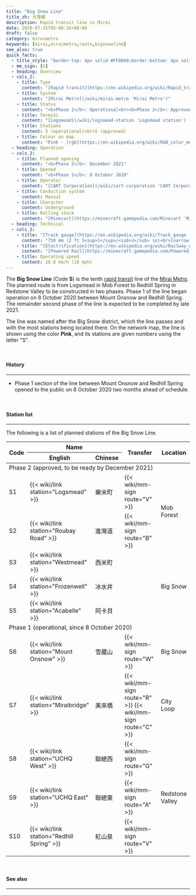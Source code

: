 ```yaml
---
title: "Big Snow Line"
title_zh: 大雪綫
description: Rapid transit line in Mirai
date: 2020-07-31T05:08:26+08:00
draft: false
category: miraimetro
keywords: [mirai,miraimetro,route,bigsnowline]
see_also: true
quick_facts:
  - title_style: "border-top: 4px solid #FF80A9;border-bottom: 4px solid #FF80A9;padding:2px 0;"
  - mm_sign: [S]
  - heading: Overview
  - cols_2:
    - title: Type
      content: "[Rapid transit](https://en.wikipedia.org/wiki/Rapid_transit 'Rapid transit')"
    - title: System
      content: "[Mirai Metro](/wiki/mirai-metro 'Mirai Metro')"
    - title: Status
      content: "<b>Phase 1</b>: Operational<br><b>Phase 2</b>: Approved"
    - title: Termini
      content: "[Logsmead](/wiki/logsmead-station 'Logsmead station') (after December 2021)<br>[Mount Onsnow](/wiki/mount-onsnow-station 'Mount Onsnow station') (until December 2021)<br>[Redhill Spring](/wiki/redhill-spring-station 'Redhill Spring station')"
    - title: Stations
      content: 5 (operational)<br>5 (approved)
    - title: Colour on map
      content: "Pink - [rgb](https://en.wikipedia.org/wiki/RGB_color_model 'RGB color model')(255,128,169)"
  - heading: Operation
  - cols_2:
    - title: Planned opening
      content: "<b>Phase 2</b>: December 2021"
    - title: Opened
      content: "<b>Phase 1</b>: 8 October 2020"
    - title: Operator
      content: "[CART Corporation](/wiki/cart-corporation 'CART Corporation')"
    - title: Conduction system
      content: Manual
    - title: Character
      content: Underground
    - title: Rolling stock
      content: "[Minecart](https://minecraft.gamepedia.com/Minecart 'Minecart')<br>(Pink [Concrete](https://minecraft.gamepedia.com/Concrete 'Concrete'))"
  - heading: Technical
  - cols_2:
    - title: "[Track gauge](https://en.wikipedia.org/wiki/Track_gauge 'Track gauge')"
      content: "750 mm (2 ft ​5<sup>1</sup>/<sub>2</sub> in)<br>[narrow gauge](https://en.wikipedia.org/wiki/Narrow-gauge_railway 'Narrow-gauge railway')"
    - title: "[Electrification](https://en.wikipedia.org/wiki/Railway_electrification_system 'Railway electrification system')"
      content: "[Powered Rail](https://minecraft.gamepedia.com/Powered_Rail 'Powered Rail')"
    - title: Operating speed
      content: 28.8 km/h (18 mph)
---
```


The **Big Snow Line** (Code **S**) is the tenth [rapid transit](https://en.wikipedia.org/wiki/Rapid_transit "Rapid transit") line of the [Mirai Metro](/wiki/mirai-metro "Mirai Metro"). The planned route is from Logsmead in Mob Forest to Redhill Spring in Redstone Valley to be constructed in two phases. Phase 1 of the line began operation on 8 October 2020 between Mount Onsnow and Redhill Spring. The remainder second phase of the line is expected to be completed by late 2021.

The line was named after the Big Snow district, which the line passes and with the most stations being located there. On the network map, the line is shown using the color **<span class="text-bsl">Pink</span>**, and its stations are given numbers using the letter \"S\".

<br>

#### History

---

- Phase 1 section of the line between Mount Onsnow and Redhill Spring opened to the public on 8 October 2020 two months ahead of schedule.

<br>

#### Station list

---

The following is a list of planned stations of the Big Snow Line.

<div class="table-responsive">
  <table class="table table-sm table-bordered table-700 text-center">
    <thead class="bigsnowline">
      <tr>
        <th rowspan="2">Code</th>
        <th colspan="2" class="border-bottom-0">Name</th>
        <th rowspan="2">Transfer</th>
        <th rowspan="2">Location</th>
      </tr>
      <tr>
        <th>English</th>
        <th>Chinese</th>
      </tr>
    </thead>
    <tbody>
      <tr>
        <td colspan="5" class="alert-warning font-weight-bold">
          Phase 2 <span class="small font-italic font-weight-bold">(approved, to be ready by December 2021)</span>
        </td>
      <tr>
      <tr>
        <td>
          <span class="station-code station-code-sm station-code-sl rounded-circle">S1</span>
        </td>
        <td>{{< wiki/link station="Logsmead" >}}</td>
        <td>樂米町</td>
        <td>
          {{< wiki/mm-sign route="V" >}}
        </td>
        <td rowspan="2">Mob Forest</td>
      </tr>
      <tr>
        <td>
          <span class="station-code station-code-sm station-code-sl rounded-circle">S2</span>
        </td>
        <td>{{< wiki/link station="Roubay Road" >}}</td>
        <td>進灣道</td>
        <td>
          {{< wiki/mm-sign route="B" >}}
        </td>
      </tr>
      <tr>
        <td>
          <span class="station-code station-code-sm station-code-sl rounded-circle">S3</span>
        </td>
        <td>{{< wiki/link station="Westmead" >}}</td>
        <td>西米町</td>
        <td></td>
        <td rowspan="3">Big Snow</td>
      </tr>
      <tr>
        <td>
          <span class="station-code station-code-sm station-code-sl rounded-circle">S4</span>
        </td>
        <td>{{< wiki/link station="Frozenwell" >}}</td>
        <td>冰水井</td>
        <td></td>
      </tr>
      <tr>
        <td>
          <span class="station-code station-code-sm station-code-sl rounded-circle">S5</span>
        </td>
        <td>{{< wiki/link station="Acabelle" >}}</td>
        <td>阿卡貝</td>
        <td></td>
      </tr>
      <tr>
        <td colspan="5" class="alert-success font-weight-bold">
          Phase 1 <span class="small font-italic font-weight-bold">(operational, since 8 October 2020)</span>
        </td>
      <tr>
      <tr>
        <td>
          <span class="station-code station-code-sm station-code-sl rounded-circle">S6</span>
        </td>
        <td>{{< wiki/link station="Mount Onsnow" >}}</td>
        <td>雪藏山</td>
        <td>
          {{< wiki/mm-sign route="W" >}}
        </td>
        <td>Big Snow</td>
      </tr>
      <tr>
        <td>
          <span class="station-code station-code-sm station-code-sl rounded-circle">S7</span>
        </td>
        <td>{{< wiki/link station="Miraibridge" >}}</td>
        <td>美來橋</td>
        <td>
          {{< wiki/mm-sign route="R" >}}
          {{< wiki/mm-sign route="C" >}}
        </td>
        <td>City Loop</td>
      </tr>
      <tr>
        <td>
          <span class="station-code station-code-sm station-code-sl rounded-circle">S8</span>
        </td>
        <td>{{< wiki/link station="UCHQ West" >}}</td>
        <td>聯總西</td>
        <td>
          {{< wiki/mm-sign route="G" >}}
        </td>
        <td rowspan="4">Redstone Valley</td>
      </tr>
      <tr>
        <td>
          <span class="station-code station-code-sm station-code-sl rounded-circle">S9</span>
        </td>
        <td>{{< wiki/link station="UCHQ East" >}}</td>
        <td>聯總東</td>
        <td>
          {{< wiki/mm-sign route="A" >}}
        </td>
      </tr>
      <tr>
        <td>
          <span class="station-code station-code-sm-dd station-code-sl rounded-circle">S10</span>
        </td>
        <td>{{< wiki/link station="Redhill Spring" >}}</td>
        <td>紅山泉</td>
        <td>
          {{< wiki/mm-sign route="V" >}}
        </td>
      </tr>
    </tbody>
  </table>
</div>

<br>

#### See also

---